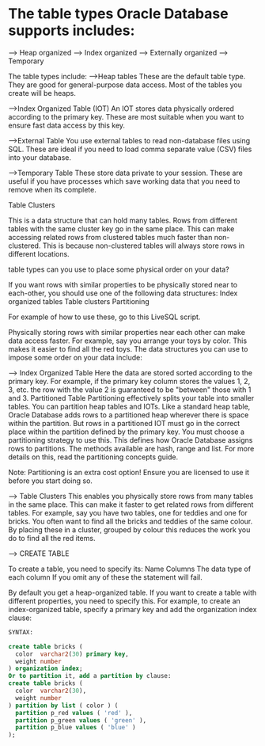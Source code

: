 # The table types Oracle Database supports includes:
  --> Heap organized
  --> Index organized
  --> Externally organized
  --> Temporary 
  
The table types include:
-->Heap tables
These are the default table type. They are good for general-purpose data access.
Most of the tables you create will be heaps. 

-->Index Organized Table (IOT)
An IOT stores data physically ordered according to the primary key. 
These are most suitable when you want to ensure fast data access by this key. 

-->External Table
You use external tables to read non-database files using SQL.
 These are ideal if you need to load comma separate value (CSV) files into your database.
 
-->Temporary Table 
These store data private to your session.
 These are useful if you have processes which save working data that you need to remove when its complete.
 
Table Clusters

This is a data structure that can hold many tables. 
Rows from different tables with the same cluster key go in the same place.
 This can make accessing related rows from clustered tables much faster than non-clustered.
 This is because non-clustered tables will always store rows in different locations. 

table types can you use to place some physical order on your data?

If you want rows with similar properties to be physically stored near to each-other, you should use one of the following data structures:
Index organized tables
Table clusters
Partitioning

For example of how to use these, go to this LiveSQL script. 
 
Physically storing rows with similar properties near each other can make data access faster.
 For example, say you arrange your toys by color. This makes it easier to find all the red toys. 
The data structures you can use to impose some order on your data include:

--> Index Organized Table 
Here the data are stored sorted according to the primary key. For example, if the primary key column stores the values 1, 2, 3, etc. the row with the value 2 is guaranteed to be "between" those with 1 and 3. 
Partitioned Table
Partitioning effectively splits your table into smaller tables. You can partition heap tables and IOTs.
 Like a standard heap table, Oracle Database adds rows to a partitioned heap wherever there is space within the partition.
 But rows in a partitioned IOT must go in the correct place within the partition defined by the primary key. 
You must choose a partitioning strategy to use this.
 This defines how Oracle Database assigns rows to partitions.
 The methods available are hash, range and list. For more details on this, read the partitioning concepts guide. 

Note: Partitioning is an extra cost option! Ensure you are licensed to use it before you start doing so. 

--> Table Clusters
This enables you physically store rows from many tables in the same place. 
This can make it faster to get related rows from different tables. 
For example, say you have two tables, one for teddies and one for bricks. 
You often want to find all the bricks and teddies of the same colour.
 By placing these in a cluster, grouped by colour this reduces the work you do to find all the red items.

--> CREATE TABLE

To create a table, you need to specify its:
Name
Columns
The data type of each column
If you omit any of these the statement will fail. 

By default you get a heap-organized table. If you want to create a table with different properties, 
you need to specify this.
 For example, to create an index-organized table, specify a primary key and add the organization index clause:
 
```sql 
SYNTAX:

create table bricks (
  color  varchar2(30) primary key,
  weight number
) organization index;
Or to partition it, add a partition by clause:
create table bricks (
  color  varchar2(30),
  weight number
) partition by list ( color ) (
  partition p_red values ( 'red' ),
  partition p_green values ( 'green' ),
  partition p_blue values ( 'blue' )
);
```
